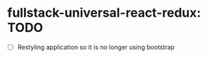 # **fullstack-universal-react-redux: TODO**

- [ ] Restyling application so it is no longer using bootstrap
